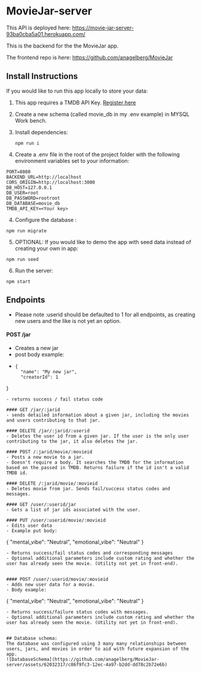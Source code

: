# MovieJar-server

This API is deployed here: https://movie-jar-server-93ba0cba5a01.herokuapp.com/

This is the backend for the the MovieJar app. 

The frontend repo is here: https://github.com/anagelberg/MovieJar 

## Install Instructions
If you would like to run this app locally to store your data: 

1) This app requires a TMDB API Key. [Register here](https://developer.themoviedb.org/docs/getting-started)
2) Create a new schema (called movie_db in my .env example) in MYSQL Work bench.
3) Install dependencies:

   ```
   npm run i
   ```
5) Create a .env file in the root of the project folder with the following environment variables set to your information:
   
```
PORT=8080
BACKEND_URL=http://localhost
CORS_ORIGIN=http://localhost:3000
DB_HOST=127.0.0.1
DB_USER=root
DB_PASSWORD=rootroot
DB_DATABASE=movie_db
TMDB_API_KEY=<Your key>
```

4) Configure the database :
   
```
npm run migrate
```

5) OPTIONAL: If you would like to demo the app with seed data instead of creating your own in app:
   
```
npm run seed
```
6) Run the server:
   
```
npm start
```

## Endpoints 
* Please note :userid should be defaulted to 1 for all endpoints, as creating new users and the like is not yet an option.
  
#### POST /jar
- Creates a new jar
- post body example:
- ```
  {
    "name": "My new jar", 
    "creatorId": 1
} 
```
- returns success / fail status code

#### GET /jar/:jarid
- sends detailed information about a given jar, including the movies and users contributing to that jar. 

#### DELETE /jar/:jarid/:userid
- Deletes the user id from a given jar. If the user is the only user contributing to the jar, it also deletes the jar.

#### POST /:jarid/movie/:movieid
- Posts a new movie to a jar.
- Doesn't require a body. It searches the TMDB for the information based on the passed in TMDB. Returns failure if the id isn't a valid TMDB id. 

#### DELETE /:jarid/movie/:movieid
- Deletes movie from jar. Sends fail/success status codes and messages. 

#### GET /user/:userid/jar
- Gets a list of jar ids associated with the user. 

#### PUT /user/:userid/movie/:movieid
- Edits user data
- Example put body: 
```
{
    "mental_vibe": "Neutral",
    "emotional_vibe": "Neutral"
}
```
- Returns success/fail status codes and corresponding messages
- Optional additional parameters include custom rating and whether the user has already seen the movie. (Utility not yet in front-end). 


#### POST /user/:userid/movie/:movieid
- Adds new user data for a movie.
- Body example:
```
{
    "mental_vibe": "Neutral",
    "emotional_vibe": "Neutral"
}
```
- Returns success/failure status codes with messages.
- Optional additional parameters include custom rating and whether the user has already seen the movie. (Utility not yet in front-end). 


## Database schema: 
The database was configured using 3 many many relationships between users, jars, and movies in order to aid with future expansion of the app. 
![DatabaseSchema](https://github.com/anagelberg/MovieJar-server/assets/62032317/c86f9fc3-12ec-4a97-b2dd-dd78c2b72e6b)



